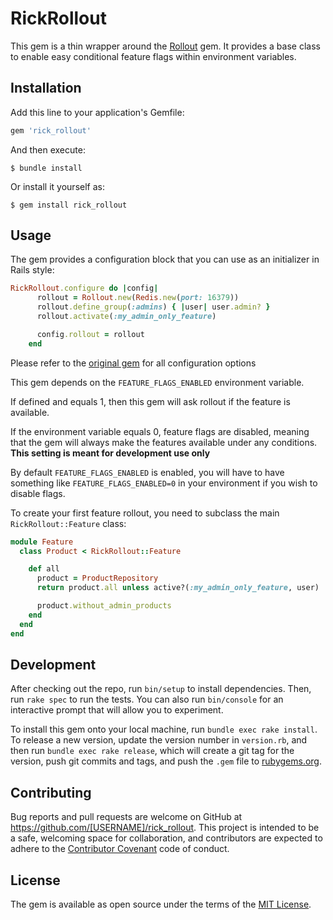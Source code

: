 # RickRollout

This gem is a thin wrapper around the [Rollout](https://github.com/fetlife/rollout) gem.
It provides a base class to enable easy conditional feature flags within environment variables.


## Installation

Add this line to your application's Gemfile:

```ruby
gem 'rick_rollout'
```

And then execute:

    $ bundle install

Or install it yourself as:

    $ gem install rick_rollout

## Usage

The gem provides a configuration block that you can use as an initializer in Rails style:
```ruby
RickRollout.configure do |config|
      rollout = Rollout.new(Redis.new(port: 16379))
      rollout.define_group(:admins) { |user| user.admin? }
      rollout.activate(:my_admin_only_feature)

      config.rollout = rollout
    end
```

Please refer to the [original gem](https://github.com/fetlife/rollout) for all configuration options

This gem depends on the `FEATURE_FLAGS_ENABLED` environment variable.

If defined and equals 1, then this gem will ask rollout if the feature is available.

If the environment variable equals 0, feature flags are disabled, meaning that the gem will always make the features available
under any conditions. **This setting is meant for development use only**

By default `FEATURE_FLAGS_ENABLED` is enabled, you will have to have something like 
`FEATURE_FLAGS_ENABLED=0` in your environment if you wish to disable flags.

To create your first feature rollout, you need to subclass the main `RickRollout::Feature` class:

```ruby
module Feature
  class Product < RickRollout::Feature

    def all
      product = ProductRepository
      return product.all unless active?(:my_admin_only_feature, user)

      product.without_admin_products
    end
  end
end


```

## Development

After checking out the repo, run `bin/setup` to install dependencies. Then, run `rake spec` to run the tests. You can also run `bin/console` for an interactive prompt that will allow you to experiment.

To install this gem onto your local machine, run `bundle exec rake install`. To release a new version, update the version number in `version.rb`, and then run `bundle exec rake release`, which will create a git tag for the version, push git commits and tags, and push the `.gem` file to [rubygems.org](https://rubygems.org).

## Contributing

Bug reports and pull requests are welcome on GitHub at https://github.com/[USERNAME]/rick_rollout. This project is intended to be a safe, welcoming space for collaboration, and contributors are expected to adhere to the [Contributor Covenant](http://contributor-covenant.org) code of conduct.


## License

The gem is available as open source under the terms of the [MIT License](http://opensource.org/licenses/MIT).

